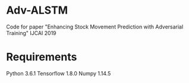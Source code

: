 # Adv-ALSTM
Code for paper "Enhancing Stock Movement Prediction with Adversarial Training" IJCAI 2019

# Requirements
Python 3.6.1
Tensorflow 1.8.0
Numpy 1.14.5
